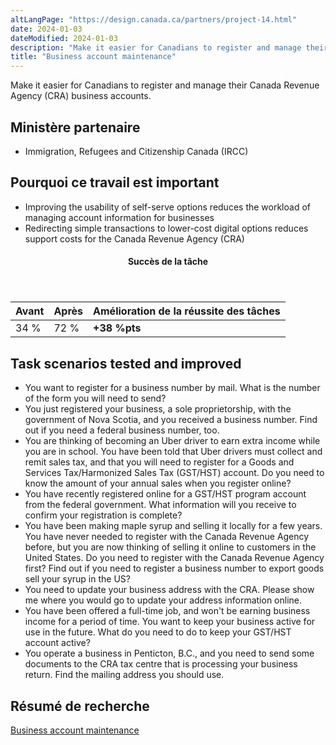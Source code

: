 ```yaml
---
altLangPage: "https://design.canada.ca/partners/project-14.html"
date: 2024-01-03
dateModified: 2024-01-03
description: "Make it easier for Canadians to register and manage their CRA business accounts."
title: "Business account maintenance"
---
```

<p>Make it easier for Canadians to register and manage their Canada Revenue Agency (CRA) business accounts.</p>
<h2>Ministère partenaire</h2>
<ul>
  <li>Immigration, Refugees and Citizenship Canada (IRCC)</li>
</ul>
<h2>Pourquoi ce travail est important</h2>
<ul>
  <li>Improving the usability of self-serve options reduces the workload of managing account information for businesses</li>
  <li>Redirecting simple transactions to lower-cost digital options reduces support costs for the Canada Revenue Agency (CRA) </li>
</ul>
<div class="row mrgn-tp-lg mrgn-bttm-lg">
  <div class="col-md-8">
    <div class="panel panel-success">
      <header class="panel-heading">
        <h4 class="panel-title text-center">Succès de la tâche</h4>
      </header>
      <table class="table">
        <thead>
          <tr style="">
            <th scope="col" class="col-md-3">Avant</th>
            <th scope="col" class="col-md-3">Après</th>
            <th scope="col" class="col-md-6">Amélioration de la réussite des tâches</th>
          </tr>
        </thead>
        <tbody>
          <tr>
            <td class="table-smnum">34&nbsp;%</td>
            <td class="table-smnum">72&nbsp;%</td>
            <td class="table-smnum"><span class="text-success"><strong>+38&nbsp;%pts</strong></span></td>
          </tr>
        </tbody>
      </table>
    </div>
  </div>
</div>
<h2>Task scenarios tested and improved</h2>
<ul class="lst-spcd">
  <li>You want to register for a business number by mail. What is the number of the form you will need to send?</li>
  <li>You just registered your business, a sole proprietorship, with the government of Nova Scotia, and you received a business number. Find out if you need a federal business number, too.</li>
  <li>You are thinking of becoming an Uber driver to earn extra income while you are in school. You have been told that Uber drivers must collect and remit sales tax, and that you will need to register for a Goods and Services Tax/Harmonized Sales Tax (GST/HST) account. Do you need to know the amount of your annual sales when you register online?</li>
  <li>You have recently registered online for a GST/HST program account from the federal government. What information will you receive to confirm your registration is complete?</li>
  <li>You have been making maple syrup and selling it locally for a few years. You have never needed to register with the Canada Revenue Agency before, but you are now thinking of selling it online to customers in the United States. Do you need to register with the Canada Revenue Agency first? Find out if you need to register a business number to export goods sell your syrup in the US?</li>
  <li>You need to update your business address with the CRA. Please show me where you would go to update your address information online.</li>
  <li>You have been offered a full-time job, and won't be earning business income for a period of time. You want to keep your business active for use in the future. What do you need to do to keep your GST/HST account active?</li>
  <li>You operate a business in Penticton, B.C., and you need to send some documents to the CRA tax centre that is processing your business return. Find the mailing address you should use.</li>
</ul>
<h2>Résumé de recherche</h2>
<p><a href="https://blogue.canada.ca/resumes-recherche/business-account-research-summary.html">Business account maintenance</a></p>
